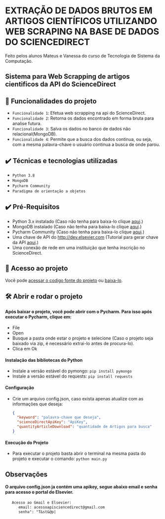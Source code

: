 # EXTRAÇÃO DE DADOS BRUTOS EM ARTIGOS CIENTÍFICOS UTILIZANDO WEB SCRAPING NA BASE DE DADOS DO SCIENCEDIRECT
Feito pelos alunos Mateus e Vanessa do curso de Tecnologia de Sistema da Computação.
## Sistema para Web Scrapping de artigos cientificos da API do ScienceDirect

## :hammer: Funcionalidades do projeto

- `Funcionalidade 1`: Efetua web scrapping na api do ScienceDirect.
- `Funcionalidade 2`: Retorna os dados encontrado em forma bruta para analise futura.
- `Funcionalidade 3`: Salva os dados no banco de dados não relacional(MongoDB).
- `Funcionalidade 4`: Permite que a busca dos dados continua, ou seja, com a mesma palavra-chave o usuário continua a busca de onde parou.

## ✔️ Técnicas e tecnologias utilizadas

- ``Python 3.8``
- ``MongoDB``
- ``Pycharm Community``
- ``Paradigma de orientação a objetos``

## ✔️ Pré-Requisitos

- Python 3.x instalado (Caso não tenha para baixa-lo clique <a href="https://www.python.org/downloads/">aqui</a>.)
- MongoDB instalado (Caso não tenha para baixa-lo clique <a href="https://www.mongodb.com/try/download/community">aqui</a>.)
- Pycharm Community (Caso não tenha para baixa-lo clique <a href="https://download.jetbrains.com/python/pycharm-community-2022.1.1.exe">aqui</a>.)
- Uma chave de API do http://dev.elsevier.com (Tutorial para gerar chave da API <a href="https://www.youtube.com/watch?v=9IIpYZQvnYw">aqui</a>.)
- Uma conexão de rede em uma instituição que tenha inscrição no ScienceDirect. 

## 📁 Acesso ao projeto

Você pode <a href="https://github.com/altobellibm/-CEDERJ_2022_MATEUS_VANESSA-">acessar o codigo fonte do projeto</a> ou <a href="https://github.com/altobellibm/-CEDERJ_2022_MATEUS_VANESSA-/archive/refs/heads/main.zip">baixa-lo</a>.

## 🛠️ Abrir e rodar o projeto

#### Após baixar o projeto, você pode abrir com o Pycharm. Para isso após executar o Pycharm, clique em:
- File
- Open
- Busque a pasta onde estar o projeto e selecione (Caso o projeto seja baixado via zip, é necessário extrai-lo antes de procura-lo).
- Clica em Ok

#### Instalação das bibliotecas do Python
- Instale a versão estável do pymongo: ``pip install pymongo``
- Instale a versão estável do requests: ``pip install requests``

#### Configuração
- Crie um arquivo config.json, caso exista apenas atualize com as informações que deseja:
  ```json
  { 
    "keyword": "palavra-chave que deseja",
    "scienceDirectApiKey": "ApiKey",
    "quantityArticleDownload": "quantidade de Artigos para busca"
  }
  ```
#### Execução do Projeto
- Para executar o projeto basta abrir o terminal na mesma pasta do projeto e executar o comando:
``python main.py``

## Observações
#### O arquivo config.json ja contém uma apikey, segue abaixo email e senha para acesso o portal do Elsevier.

```txt
   Acesso ao Gmail e Elsevier: 
      email: acessoapisciencedirect@gmail.com
      senha": "T&st&@p|
```
